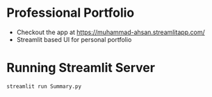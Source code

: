 # Professional Portfolio 

* Checkout the app at https://muhammad-ahsan.streamlitapp.com/
* Streamlit based UI for personal portfolio

# Running Streamlit Server
```
streamlit run Summary.py
```
